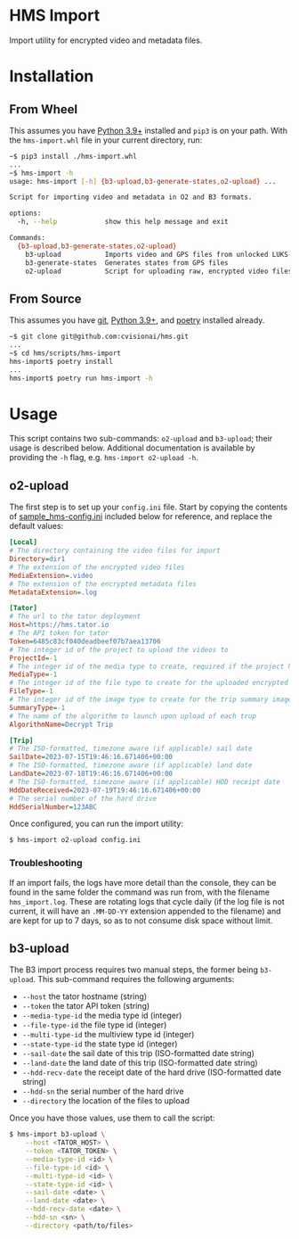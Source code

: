 # HMS Import

Import utility for encrypted video and metadata files.

# Installation

## From Wheel

This assumes you have [Python 3.9+](https://www.python.org/downloads/) installed and `pip3` is on
your path. With the `hms-import.whl` file in your current directory, run:

```bash
~$ pip3 install ./hms-import.whl
...
~$ hms-import -h
usage: hms-import [-h] {b3-upload,b3-generate-states,o2-upload} ...

Script for importing video and metadata in O2 and B3 formats.

options:
  -h, --help            show this help message and exit

Commands:
  {b3-upload,b3-generate-states,o2-upload}
    b3-upload           Imports video and GPS files from unlocked LUKS-encrypted device
    b3-generate-states  Generates states from GPS files
    o2-upload           Script for uploading raw, encrypted video files.
```

## From Source

This assumes you have [git](https://git-scm.com/book/en/v2/Getting-Started-Installing-Git), [Python
3.9+](https://www.python.org/downloads/), and
[poetry](https://python-poetry.org/docs/#osx--linux--bashonwindows-install-instructions) installed
already.

```bash
~$ git clone git@github.com:cvisionai/hms.git
...
~$ cd hms/scripts/hms-import
hms-import$ poetry install
...
hms-import$ poetry run hms-import -h
```

# Usage

This script contains two sub-commands: `o2-upload` and `b3-upload`; their usage is described below.
Additional documentation is available by providing the `-h` flag, e.g. `hms-import o2-upload -h`.

## o2-upload

The first step is to set up your `config.ini` file. Start by copying the contents of
[sample_hms-config.ini](./sample_hms-config.ini) included below for reference, and replace the
default values:

```ini
[Local]
# The directory containing the video files for import
Directory=dir1
# The extension of the encrypted video files
MediaExtension=.video
# The extension of the encrypted metadata files
MetadataExtension=.log

[Tator]
# The url to the tator deployment
Host=https://hms.tator.io
# The API token for tator
Token=6485c83cf040deadbeef07b7aea13706
# The integer id of the project to upload the videos to
ProjectId=-1
# The integer id of the media type to create, required if the project has more than one video media type
MediaType=-1
# The integer id of the file type to create for the uploaded encrypted sensor data file
FileType=-1
# The integer id of the image type to create for the trip summary image
SummaryType=-1
# The name of the algorithm to launch upon upload of each trup
AlgorithmName=Decrypt Trip

[Trip]
# The ISO-formatted, timezone aware (if applicable) sail date
SailDate=2023-07-15T19:46:16.671406+00:00
# The ISO-formatted, timezone aware (if applicable) land date
LandDate=2023-07-18T19:46:16.671406+00:00
# The ISO-formatted, timezone aware (if applicable) HDD receipt date
HddDateReceived=2023-07-19T19:46:16.671406+00:00
# The serial number of the hard drive
HddSerialNumber=123ABC
```

Once configured, you can run the import utility:

```bash
$ hms-import o2-upload config.ini
```

### Troubleshooting

If an import fails, the logs have more detail than the console, they can be found in the same folder
the command was run from, with the filename `hms_import.log`. These are rotating logs that cycle
daily (if the log file is not current, it will have an `.MM-DD-YY` extension appended to the
filename) and are kept for up to 7 days, so as to not consume disk space without limit.


## b3-upload

The B3 import process requires two manual steps, the former being `b3-upload`. This sub-command
requires the following arguments:

* `--host` the tator hostname (string)
* `--token` the tator API token (string)
* `--media-type-id` the media type id (integer)
* `--file-type-id` the file type id (integer)
* `--multi-type-id` the multiview type id (integer)
* `--state-type-id` the state type id (integer)
* `--sail-date` the sail date of this trip (ISO-formatted date string)
* `--land-date` the land date of this trip (ISO-formatted date string)
* `--hdd-recv-date` the receipt date of the hard drive (ISO-formatted date string)
* `--hdd-sn` the serial number of the hard drive
* `--directory` the location of the files to upload

Once you have those values, use them to call the script:

```bash
$ hms-import b3-upload \
    --host <TATOR_HOST> \
    --token <TATOR_TOKEN> \
    --media-type-id <id> \
    --file-type-id <id> \
    --multi-type-id <id> \
    --state-type-id <id> \
    --sail-date <date> \
    --land-date <date> \
    --hdd-recv-date <date> \
    --hdd-sn <sn> \
    --directory <path/to/files>
```
